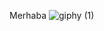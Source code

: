 Merhaba
![giphy (1)](https://github.com/MCHTSEN/MCHTSEN/assets/77075747/d15dc589-4331-44c3-b816-702cdd16ec5b)
